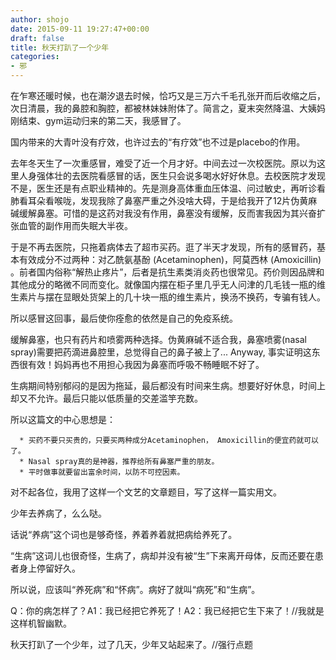 ```yaml
---
author: shojo
date: 2015-09-11 19:27:47+00:00
draft: false
title: 秋天打趴了一个少年
categories:
- 邪
---
```


在乍寒还暖时候，也在潮汐退去时候，恰巧又是三万六千毛孔张开而后收缩之后，次日清晨，我的鼻腔和胸腔，都被林妹妹附体了。简言之，夏末突然降温、大姨妈刚结束、gym运动归来的第二天，我感冒了。

国内带来的大青叶没有疗效，也许过去的“有疗效”也不过是placebo的作用。

去年冬天生了一次重感冒，难受了近一个月才好。中间去过一次校医院。原以为这里人身强体壮的去医院看感冒的话，医生只会说多喝水好好休息。去校医院才发现不是，医生还是有点职业精神的。先是测身高体重血压体温、问过敏史，再听诊看肺看耳朵看喉咙，发现我除了鼻塞严重之外没啥大碍，于是给我开了12片伪黄麻碱缓解鼻塞。可惜的是这药对我没有作用，鼻塞没有缓解，反而害我因为其兴奋扩张血管的副作用而失眠大半夜。

于是不再去医院，只拖着病体去了超市买药。逛了半天才发现，所有的感冒药，基本有效成分不过两种：对乙酰氨基酚 (Acetaminophen)，阿莫西林 (Amoxicillin) 。前者国内俗称“解热止疼片”，后者是抗生素类消炎药也很常见。药价则因品牌和其他成分的略微不同而变化。就像国内摆在柜子里几乎无人问津的几毛钱一瓶的维生素片与摆在显眼处货架上的几十块一瓶的维生素片，换汤不换药，专骗有钱人。

所以感冒这回事，最后使你痊愈的依然是自己的免疫系统。

缓解鼻塞，也只有药片和喷雾两种选择。伪黄麻碱不适合我，鼻塞喷雾(nasal spray)需要把药滴进鼻腔里，总觉得自己的鼻子被上了... Anyway, 事实证明这东西很有效！妈妈再也不用担心我因为鼻塞而呼吸不畅睡眠不好了。

生病期间特别郁闷的是因为拖延，最后都没有时间来生病。想要好好休息，时间上却又不允许。最后只能以低质量的交差滥竽充数。

所以这篇文的中心思想是：




      * 买药不要只买贵的，只要买两种成分Acetaminophen， Amoxicillin的便宜药就可以了。
      * Nasal spray真的是神器，推荐给所有鼻塞严重的朋友。
      * 平时做事就要留出富余时间，以防不可控因素。


对不起各位，我用了这样一个文艺的文章题目，写了这样一篇实用文。

少年去养病了，么么哒。

话说“养病”这个词也是够奇怪，养着养着就把病给养死了。

“生病”这词儿也很奇怪，生病了，病却并没有被“生”下来离开母体，反而还要在患者身上停留好久。

所以说，应该叫“养死病”和“怀病”。病好了就叫“病死”和“生病”。

Q：你的病怎样了？A1：我已经把它养死了！A2：我已经把它生下来了！//我就是这样机智幽默。

秋天打趴了一个少年，过了几天，少年又站起来了。//强行点题
